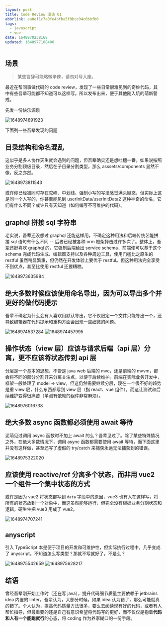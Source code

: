 ```yaml
---
layout: post
title: Code Review 漫谈 01
abbrlink: aa0ef1c7a0fe4bfba5f9bce94c0bbfb0
tags:
  - javascript
  - vue
date: 1648970238168
updated: 1648977108406
---
```


## 场景

> 某些言辞可能略微辛辣，请勿对号入座。

最近在帮同事做代码的 code review，发现了一些日常很难见到的奇妙代码，其中有些吾辈可能都不知道可以这样写。所以发布出来，便于其他刚入坑的萌新警戒。

先发一份快乐源泉

![1648974891923](/resource/a1e4918a0e834fba9d2a9a3b3d116fe4.png)

下面列一些吾辈发现的问题

## 目录结构和命名混乱

这似乎是多人协作天生就会遇到的问题，但吾辈确实还是想吐槽一番。如果说按照业务分割顶级目录，然后在子目录分割类型，那么 asssets/components 显然不像，反之亦然。

![1648973811543](/resource/161aede761584deebbe48e7be4037b6b.png)

或许你已经被同时存在驼峰、中划线、强制小写的写法感觉满头疑惑，但实际上这是同一个人写的，你甚至能见到 userInitData/userInitData2 这种神奇的命名，它们有什么不同？或许只有天知道（如何编写不可维护的代码）。

## graphql 拼接 sql 字符串

老实说，吾辈还没想过 graphql 还能这样用，不确定这种用法和后端传统艺能拼接 sql 语句有什么不同 -- 后者已经被各种 orm 框架抨击过许多次了。整体上，吾辈还挺喜欢 graphql 的，它强制后端给出 service schema，前端便可以基于这个 schema 完成代码生成、编辑器支持以及各种周边工具，使用门槛比之原生的 restful 虽然稍显繁重，但仍然在开发体验上要优于 restful。但这种用法完全享受不到优点，甚至比使用 restful 还要糟糕。

![1648973635984](/resource/a7610cd7d8f4497da83ef55951c0afb2.png)

## 绝大多数时候应该使用命名导出，因为可以导出多个并更好的做代码提示

吾辈不确定为什么会有人喜欢用默认导出，它不仅限定一个文件只能导出一个，还导致编辑器在代码提示和重构方面会出现一些细微的问题。

![1648974537284](/resource/3b9aaca8482046c585ecb4f27cb14b6b.png)
![1648974457995](/resource/6968acf3ffa449738555bda1f72e054a.png)

## 操作状态（view 层）应该与请求后端（api 层）分离，更不应该将状态传到 api 层

分层是一个基本的思想，不管是 java web 后端的 mvc，还是前端的 mvvm，都会将不同的部分分割开来分离关注点，以便于后续维护。前端在实际业务开发中，框架一般处理了 model => view，但这仍然需要继续分层，现在一个很不好的趋势是重 view 层，什么东西都写到 view 层（指 react、vue 组件），而这让测试和后续维护变得很痛苦（单测有依赖的组件非常麻烦）。

![1648976016738](/resource/365644f6ee564ac9b8a0ddc48ad55582.png)

## 绝大多数 async 函数都必须使用 await 等待

泥萌见过调用 async 函数时不加上 await 的么？吾辈见过了。除了某些特殊情况之外，在绝大多数情况下，调用 async 函数都需要使用 await 等待，而下面这里并没有这样做，甚至还写了虚假的 try/catch 来捕获永远无法捕获到的错误。

![1648975322020](/resource/8607b5d643b6465eb0f32f36fba1325d.png)

## 应该使用 reactive/ref 分离多个状态，而非用 vue2 一个组件一个集中状态的方式

或许是因为 vue2 将状态都写到 `data` 字段中的原因，vue3 也有人在这样写，将所有的状态放到一个对象中，而这虽然能够运行，但完全没有根据业务分割状态和逻辑，硬生生把 vue3 用成了 vue2。

![1648974707241](/resource/7af843a192da4864bc2eed3d9f413ad8.png)

## anyscript

引入 TypeScript 本是便于项目的开发和可维护性，但实际执行过程中，几乎变成了 anyscript。不知道怎么写类型？那就不写就好了，不是么？

![1648975542659](/resource/82757bba467e473490aac210265ce014.png)
![1648975628217](/resource/7dfe37881c1140218ebc7c2f1c563dc5.png)

## 结语

曾经吾辈刚开始工作时（还在写 java），提升代码细节质量主要依赖于 jetbrains idea 内置的 linter。吾辈认为，大部分时候，如果 idea 认为错了，那么可能就真的错了。个人认为，提高代码质量方法很多，要么去阅读现有好的代码，或者有人帮忙指导，但最重要的还是自己有意识希望将代码写的更好，而不仅仅是抱着**代码和人有一个能跑就行**的心态，将 coding 作为养家糊口的一份手段。
